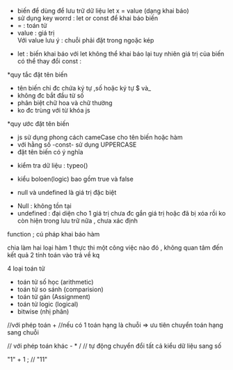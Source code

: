 - biến để dùng để lưu trữ dữ liệu 
let x = value (dạng khai báo)
- sử dụng key worrd : let or const để khai báo biến
- = : toán tử 
- value : giá trị  
Với value lưu ý : chuỗi phải đặt trong ngoặc kép 

+ let : biến khai báo với let không thể khai báo lại tuy nhiên giá trị của biến có thể thay đổi 
const :

*quy tắc đặt tên biến 
- tên biến chỉ đc chứa ký tự ,số hoặc ký tự $ và_
- không đc bắt đầu từ số
- phân biệt chữ hoa và chữ thường
- ko đc trùng với từ khóa js

*quy ước đặt tên biến
- js sử dụng phong cách cameCase cho tên biến hoặc hàm
- với hằng số -const- sử dụng UPPERCASE
- đặt tên biến có ý nghĩa

+ kiểm tra dữ liệu : typeo()

+ kiểu boloen(logic) bao gồm true và false
+ null và undefined là giá trị đặc biệt 
- Null : không tồn tại
- undefined : đại diện cho 1 giá trị chưa đc gắn giá trị hoặc đã bị xóa rồi ko còn hiện trong lưu trữ nữa , chưa xác định

function ; cú pháp khai báo hàm

chia làm hai loại hàm 
1 thực thi một công việc nào đó , không quan tâm đến kết quả 
2 tính toán vào trả về kq


4 loại toán tử 
- toán tử số học (arithmetic)
- toán tử so sánh (comparision)
- toán tử gán (Assignment)
- toán tử logic (logical)
- bitwise (nhị phân)

//với phép toán +
//nếu có 1 toán hạng là chuỗi  => ưu tiên chuyển toán hạng sang chuỗi

// với phép toán khác - * / 
// tự động chuyển đổi tất cả kiểu dữ liệu sang số 

"1" + 1 ; // "11"






